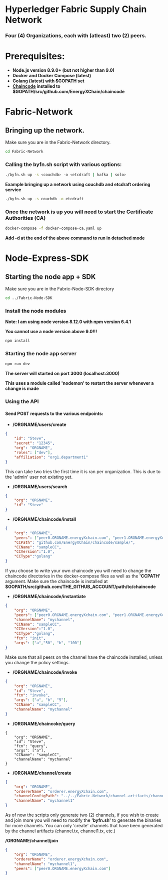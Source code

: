 # Hyperledger Fabric Supply Chain Network
### Four (4) Organizations, each with (atleast) two (2) peers.

# Prerequisites:
- **Node.js version 8.9.0+ (but not higher than 9.0)**
- **Docker and Docker Compose (latest)**
- **Golang (latest) with $GOPATH set**
- **[Chaincode](https://www.github.com/EnergyXChain/CC_BuySell "Buy Sell CC") installed to $GOPATH/src/github.com/EnergyXChain/chaincode**

# Fabric-Network
## Bringing up the network.
Make sure you are in the Fabric-Network directory.
``` bash
cd Fabric-Network
```
### Calling the byfn.sh script with various options:
``` bash
./byfn.sh up -s <couchdb> -o <etcdraft | kafka | solo>
```
**Example bringing up a network using couchdb and etcdraft ordering service**
``` bash
./byfn.sh up -s couchdb -o etcdraft
```

### Once the network is up you will need to start the Certificate Authorities (CA)
``` bash
docker-compose -f docker-compose-ca.yaml up
```
**Add -d at the end of the above command to run in detached mode**

# Node-Express-SDK
## Starting the node app + SDK
Make sure you are in the Fabric-Node-SDK directory
``` bash
cd ../Fabric-Node-SDK
```
### Install the node modules
**Note: I am using node version 8.12.0 with npm version 6.4.1** 

**You cannot use a node version above 9.0!!!**
``` bash
npm install
```

### Starting the node app server
``` bash
npm run dev
```
**The server will started on port 3000 (localhost:3000)**

**This uses a module called 'nodemon' to restart the server whenever a change is made**

### Using the API
#### Send POST requests to the various endpoints:
- **/ORGNAME/users/create**
``` JSON
{
	"id": "Steve",
	"secret": "12345",
	"org": "ORGNAME",
	"roles": ["dev"],
	"affiliation": "org1.department1"
}
```
This can take two tries the first time it is ran per organization. This is due to the 'admin' user not existing yet. 

- **/ORGNAME/users/search**
```JSON
{
	"org": "ORGNAME", 
	"id": "Steve"
}
```

- **/ORGNAME/chaincode/install**
```JSON
{
	"org": "ORGNAME",
	"peers": ["peer0.ORGNAME.energyXchain.com", "peer1.ORGNAME.energyXchain.com"],
	"CCPath": "github.com/EnergyXChain/chaincode/sample/",
	"CCName": "sampleCC",
	"CCVersion":"1.0",
	"CCType":"golang"
}
```
If you choose to write your own chaincode you will need to change the chaincode directories in the docker-compose files as well as the **'CCPATH'** argument. Make sure the chaincode is installed at **$GOPATH/src/github.com/THE_GITHUB_ACCOUNT/path/to/chaincode**

- **/ORGNAME/chaincode/instantiate**
```JSON
{
	"org": "ORGNAME",
	"peers": ["peer0.ORGNAME.energyXchain.com", "peer1.ORGNAME.energyXchain.com"],
	"channelName": "mychannel",
	"CCName": "sampleCC",
	"CCVersion":"1.0",
	"CCType":"golang",
	"fcn": "init",
	"args": ["a","50", "b", "100"]
}
```
Make sure that all peers on the channel have the chaincode installed, unless you change the policy settings.

- **/ORGNAME/chaincode/invoke**
```JSON
{
	"org": "ORGNAME", 
	"id": "Steve", 
	"fcn": "invoke", 
	"args": ["a", "b", "5"],
	"CCName": "sampleCC",
	"channelName": "mychannel"
}
```

- **/ORGNAME/chaincoke/query**
```
{
	"org": "ORGNAME", 
	"id": "Steve", 
	"fcn": "query", 
	"args": ["a"],
	"CCName": "sampleCC",
	"channelName": "mychannel"
}
```

- **/ORGNAME/channel/create**
```JSON
{
	"org": "ORGNAME", 
	"ordererName": "orderer.energyXchain.com",
	"channelConfigPath": "../../Fabric-Network/channel-artifacts/channel1.tx",
	"channelName": "mychannel1"
}
```
As of now the scripts only generate two (2) channels, if you wish to create and join more you will need to modify the **'byfn.sh'** to generate the binaries for more channels. You can only 'create' channels that have been generated by the channel artifacts (channel.tx, channel1.tx, etc.)

**/ORGNAME/channel/join**
```JSON
{
	"org": "ORGNAME", 
	"ordererName": "orderer.energyXchain.com",
	"channelName": "mychannel1",
	"peers": ["peer0.ORGNAME.energyXchain.com"]
}
```
